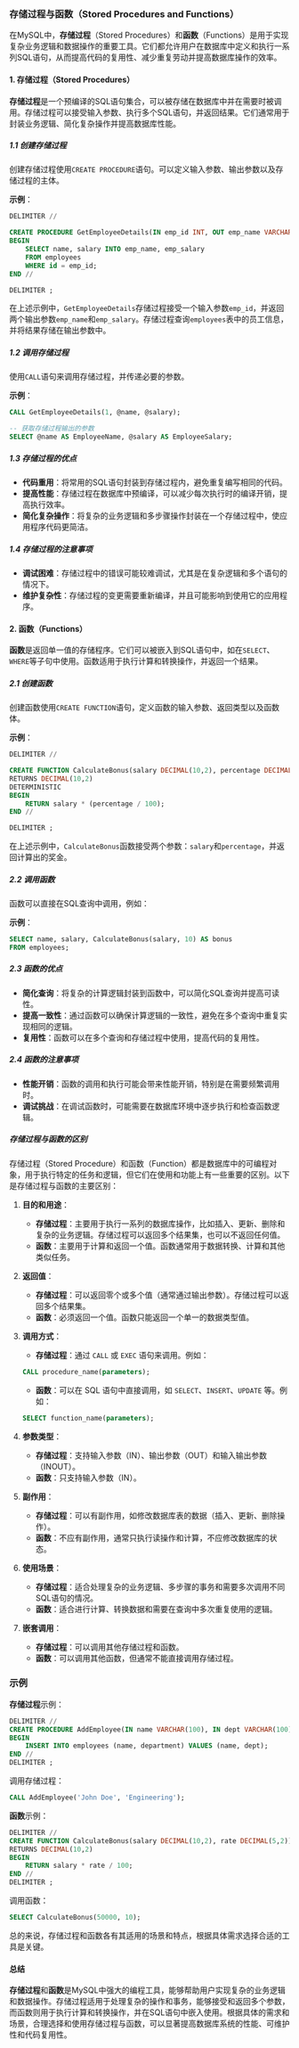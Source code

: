 ### 存储过程与函数（Stored Procedures and Functions）

在MySQL中，**存储过程**（Stored Procedures）和**函数**（Functions）是用于实现复杂业务逻辑和数据操作的重要工具。它们都允许用户在数据库中定义和执行一系列SQL语句，从而提高代码的复用性、减少重复劳动并提高数据库操作的效率。

#### 1. 存储过程（Stored Procedures）

**存储过程**是一个预编译的SQL语句集合，可以被存储在数据库中并在需要时被调用。存储过程可以接受输入参数、执行多个SQL语句，并返回结果。它们通常用于封装业务逻辑、简化复杂操作并提高数据库性能。

##### 1.1 创建存储过程

创建存储过程使用`CREATE PROCEDURE`语句。可以定义输入参数、输出参数以及存储过程的主体。

**示例**：
```sql
DELIMITER //

CREATE PROCEDURE GetEmployeeDetails(IN emp_id INT, OUT emp_name VARCHAR(100), OUT emp_salary DECIMAL(10,2))
BEGIN
    SELECT name, salary INTO emp_name, emp_salary
    FROM employees
    WHERE id = emp_id;
END //

DELIMITER ;
```

在上述示例中，`GetEmployeeDetails`存储过程接受一个输入参数`emp_id`，并返回两个输出参数`emp_name`和`emp_salary`。存储过程查询`employees`表中的员工信息，并将结果存储在输出参数中。

##### 1.2 调用存储过程

使用`CALL`语句来调用存储过程，并传递必要的参数。

**示例**：
```sql
CALL GetEmployeeDetails(1, @name, @salary);

-- 获取存储过程输出的参数
SELECT @name AS EmployeeName, @salary AS EmployeeSalary;
```

##### 1.3 存储过程的优点

- **代码重用**：将常用的SQL语句封装到存储过程内，避免重复编写相同的代码。
- **提高性能**：存储过程在数据库中预编译，可以减少每次执行时的编译开销，提高执行效率。
- **简化复杂操作**：将复杂的业务逻辑和多步骤操作封装在一个存储过程中，使应用程序代码更简洁。

##### 1.4 存储过程的注意事项

- **调试困难**：存储过程中的错误可能较难调试，尤其是在复杂逻辑和多个语句的情况下。
- **维护复杂性**：存储过程的变更需要重新编译，并且可能影响到使用它的应用程序。

#### 2. 函数（Functions）

**函数**是返回单一值的存储程序。它们可以被嵌入到SQL语句中，如在`SELECT`、`WHERE`等子句中使用。函数适用于执行计算和转换操作，并返回一个结果。

##### 2.1 创建函数

创建函数使用`CREATE FUNCTION`语句，定义函数的输入参数、返回类型以及函数体。

**示例**：
```sql
DELIMITER //

CREATE FUNCTION CalculateBonus(salary DECIMAL(10,2), percentage DECIMAL(5,2))
RETURNS DECIMAL(10,2)
DETERMINISTIC
BEGIN
    RETURN salary * (percentage / 100);
END //

DELIMITER ;
```

在上述示例中，`CalculateBonus`函数接受两个参数：`salary`和`percentage`，并返回计算出的奖金。

##### 2.2 调用函数

函数可以直接在SQL查询中调用，例如：

**示例**：
```sql
SELECT name, salary, CalculateBonus(salary, 10) AS bonus
FROM employees;
```

##### 2.3 函数的优点

- **简化查询**：将复杂的计算逻辑封装到函数中，可以简化SQL查询并提高可读性。
- **提高一致性**：通过函数可以确保计算逻辑的一致性，避免在多个查询中重复实现相同的逻辑。
- **复用性**：函数可以在多个查询和存储过程中使用，提高代码的复用性。

##### 2.4 函数的注意事项

- **性能开销**：函数的调用和执行可能会带来性能开销，特别是在需要频繁调用时。
- **调试挑战**：在调试函数时，可能需要在数据库环境中逐步执行和检查函数逻辑。

##### 存储过程与函数的区别

存储过程（Stored Procedure）和函数（Function）都是数据库中的可编程对象，用于执行特定的任务和逻辑，但它们在使用和功能上有一些重要的区别。以下是存储过程与函数的主要区别：

1. **目的和用途**：
   - **存储过程**：主要用于执行一系列的数据库操作，比如插入、更新、删除和复杂的业务逻辑。存储过程可以返回多个结果集，也可以不返回任何值。
   - **函数**：主要用于计算和返回一个值。函数通常用于数据转换、计算和其他类似任务。

2. **返回值**：
   - **存储过程**：可以返回零个或多个值（通常通过输出参数）。存储过程可以返回多个结果集。
   - **函数**：必须返回一个值。函数只能返回一个单一的数据类型值。

3. **调用方式**：
   - **存储过程**：通过 `CALL` 或 `EXEC` 语句来调用。例如：
    
	```sql
    CALL procedure_name(parameters);
    ```
   
   - **函数**：可以在 SQL 语句中直接调用，如 `SELECT`、`INSERT`、`UPDATE` 等。例如：
     
	```sql
	SELECT function_name(parameters);
	```

4. **参数类型**：
   - **存储过程**：支持输入参数（IN）、输出参数（OUT）和输入输出参数（INOUT）。
   - **函数**：只支持输入参数（IN）。

5. **副作用**：
   - **存储过程**：可以有副作用，如修改数据库表的数据（插入、更新、删除操作）。
   - **函数**：不应有副作用，通常只执行读操作和计算，不应修改数据库的状态。

6. **使用场景**：
   - **存储过程**：适合处理复杂的业务逻辑、多步骤的事务和需要多次调用不同SQL语句的情况。
   - **函数**：适合进行计算、转换数据和需要在查询中多次重复使用的逻辑。

7. **嵌套调用**：
   - **存储过程**：可以调用其他存储过程和函数。
   - **函数**：可以调用其他函数，但通常不能直接调用存储过程。

### 示例

**存储过程**示例：
```sql
DELIMITER //
CREATE PROCEDURE AddEmployee(IN name VARCHAR(100), IN dept VARCHAR(100))
BEGIN
    INSERT INTO employees (name, department) VALUES (name, dept);
END //
DELIMITER ;
```
调用存储过程：
```sql
CALL AddEmployee('John Doe', 'Engineering');
```

**函数**示例：
```sql
DELIMITER //
CREATE FUNCTION CalculateBonus(salary DECIMAL(10,2), rate DECIMAL(5,2))
RETURNS DECIMAL(10,2)
BEGIN
    RETURN salary * rate / 100;
END //
DELIMITER ;
```
调用函数：
```sql
SELECT CalculateBonus(50000, 10);
```

总的来说，存储过程和函数各有其适用的场景和特点，根据具体需求选择合适的工具是关键。

#### 总结

**存储过程**和**函数**是MySQL中强大的编程工具，能够帮助用户实现复杂的业务逻辑和数据操作。存储过程适用于处理复杂的操作和事务，能够接受和返回多个参数，而函数则用于执行计算和转换操作，并在SQL语句中嵌入使用。根据具体的需求和场景，合理选择和使用存储过程与函数，可以显著提高数据库系统的性能、可维护性和代码复用性。